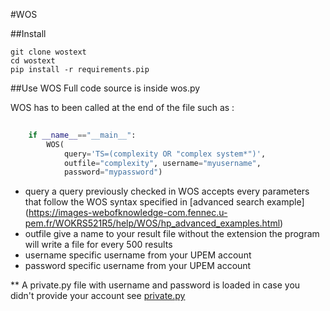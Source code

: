 #WOS

##Install

```
git clone wostext
cd wostext
pip install -r requirements.pip

```

##Use WOS
Full code source is inside wos.py

WOS has to been called at the end of the file such as :


```python
    
    if __name__=="__main__":
        WOS(
            query='TS=(complexity OR "complex system*")', 
            outfile="complexity", username="myusername", 
            password="mypassword")
```
* query 
    a query previously checked in WOS accepts every parameters that follow the WOS syntax
    specified in [advanced search example] (https://images-webofknowledge-com.fennec.u-pem.fr/WOKRS521R5/help/WOS/hp_advanced_examples.html)
* outfile
    give a name to your result file without the extension the program will write a file for every 500 results
* username
    specific username from your UPEM account
* password
    specific username from your UPEM account

** A private.py file with username and password is loaded in case you didn't provide your account
see [private.py](../blob/master/private.py) 



